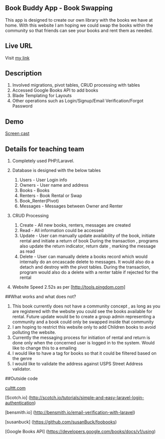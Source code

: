 ## Book Buddy App - Book Swapping
This app is designed to create our own library with the books we have at home. With this website I am hoping we could swap the books within the community so that friends can see your books and rent them as needed.

## Live URL

Visit [my link](http://p4.kanch.me)

## Description
1. Involved migrations, pivot tables, CRUD processing with tables
2. Accessed Google Books API to add books
3. Blade Templating for Layouts
3. Other operations such as Login/Signup/Email Verification/Forgot Password

## Demo

 [Screen cast](http://screencast.com/t/m7hQqP8qWIlM)

## Details for teaching team
 1. Completely used PHP/Laravel.
 2. Database is designed with the below tables
     1. Users - User Login info
     2. Owners - User name and address
     3. Books - Books
     4. Renters - Book Rental or Swap
     5. Book_Renter(Pivot)
     6. Messages - Messages between Owner and Renter
 3. CRUD Processing
     1. Create - All new books, renters, messages are created
     2. Read - All information could be accessed
     3. Update - User can manually update availability of the book, initiate rental and initiate a return of book
                 During the transaction , programs also update the return indicator, return date , marking the message as read
     4. Delete - User can manually delete a books record which would internally do an oncascade delete to messages.
                 It would also do a detach and destroy with the pivot tables.
                 During the transaction, program would also do a delete with a renter table if rejected for the rental

 4.  Website Speed 2.52s as per [http://tools.pingdom.com]

##What works and what does not?
1. This book currently does not have a community concept , as long as you are registered with the website you could see the books available for rental. Future update would be to create a group admin representing a community and a book could only be swapped inside that community
2. I am hoping to restrict this website only to add Children books to avoid polluting the website.
3. Currently the messaging process for initiation of rental and return is done only when the concerned user is logged in to the system. Would like to change this to a emailing
4. I would like to have a tag for books so that it could be filtered based on the genre
5. I would like to validate the address against USPS Street Address validator.

##Outside code

 [culttt.com](http://culttt.com/2013/09/23/password-reminders-reset-laravel-4/)

 [Scotch.io] (http://scotch.io/tutorials/simple-and-easy-laravel-login-authentication)

 [bensmith.io] (http://bensmith.io/email-verification-with-laravel)

 [susanbuck] (https://github.com/susanBuck/foobooks)

 [Google Books API] (https://developers.google.com/books/docs/v1/using)
